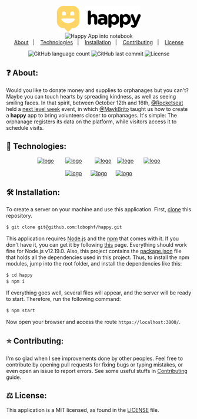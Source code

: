 <p align="center">
    <img alt="logo black" src="/public/images/logo_black.svg" height="70px"><br>
    <img alt="Happy App into notebook" src="https://dl.dropboxusercontent.com/s/idtcu2tsmomx10o/happy-notebook.jpg?dl=0" height="380px" />
    <br>
    <a href="#question-about">About</a>&nbsp;&nbsp;&nbsp;|&nbsp;&nbsp;&nbsp;
    <a href="#rocket-technologies">Technologies</a>&nbsp;&nbsp;&nbsp;|&nbsp;&nbsp;&nbsp;
    <a href="#hammer_and_wrench-installation">Installation</a>&nbsp;&nbsp;&nbsp;|&nbsp;&nbsp;&nbsp;
    <a href="#star-contributing">Contributing</a>&nbsp;&nbsp;&nbsp;|&nbsp;&nbsp;&nbsp;
    <a href="#balance_scale-license">License</a>
</p>

<p align="center">
    <img alt="GitHub language count" src="https://img.shields.io/github/languages/count/lobophf/happy">	
    <img alt="GitHub last commit" src="https://img.shields.io/github/last-commit/lobophf/happy">
    <img alt="License" src="https://img.shields.io/badge/license-MIT-brightgreen"> 
<p>


## :question: About:
Would you like to donate money and supplies to orphanages but you can't? Maybe you can touch hearts by spreading kindness, as well as seeing smiling faces. In that spirit, between October 12th and 16th, [@Rocketseat](https://github.com/Rocketseat) held a [next level week](https://nextlevelweek.com/) event, in which [@MaykBrito](https://github.com/maykbrito/) taught us how to create a **happy** app to bring volunteers closer to orphanages. It's simple: The orphanage registers its data on the platform, while visitors access it to schedule visits.

## :rocket: Technologies:
<p align="center">
    <a href="https://html.com/"><img alt ="logo" src="https://cdn.worldvectorlogo.com/logos/html-5.svg" height="90px"></a>&nbsp;&nbsp;&nbsp;&nbsp;&nbsp;&nbsp;&nbsp;
    <a href="https://www.javascript.com/"><img alt ="logo" src="https://cdn.worldvectorlogo.com/logos/javascript-4.svg" height="95px"></a>&nbsp;&nbsp;&nbsp;&nbsp;&nbsp;&nbsp;&nbsp;&nbsp;
    <a href="https://nodejs.org/en/"><img alt ="logo" src="https://cdn.worldvectorlogo.com/logos/nodejs-1.svg" height="90px"></a>&nbsp;&nbsp;&nbsp;
    <a href="https://developer.mozilla.org/en-US/docs/Web/CSS"><img alt ="logo" src="https://cdn.worldvectorlogo.com/logos/css3.svg" height="110px"></a>&nbsp;&nbsp;&nbsp;&nbsp;&nbsp;&nbsp;
    <a href="https://www.sqlite.org/"><img alt ="logo" src="https://cdn.worldvectorlogo.com/logos/sqlite.svg" height="75px"></a>
    <br><br>
    <a href="https://expressjs.com/"><img alt ="logo" src="https://cdn.worldvectorlogo.com/logos/express-109.svg" height="45px"></a>&nbsp;&nbsp;&nbsp;&nbsp;&nbsp;
    <a href="https://leafletjs.com/"><img alt ="logo" src="https://leafletjs.com/docs/images/logo.png" height="55px"></a>&nbsp;&nbsp;&nbsp;&nbsp;&nbsp;
    <a href="https://handlebarsjs.com/"><img alt ="logo" src="https://cdn.worldvectorlogo.com/logos/handlebars-1.svg" height="35px"></a>
</P>

## :hammer_and_wrench: Installation:
To create a server on your machine and use this application. First, [clone](https://docs.github.com/en/free-pro-team@latest/github/creating-cloning-and-archiving-repositories/cloning-a-repository-from-github) this repository.
```sh
$ git clone git@github.com:lobophf/happy.git
```
This application requires [Node.js](https://nodejs.org/en/) and the [npm](https://www.npmjs.com/) that comes with it. If you don't have it, you can get it by following [this](https://nodejs.org/en/download/) page. Everything should work fine for Node.js v12.19.0. Also, this project contains the [package.json](./package.json) file that holds all the dependencies used in this project. Thus, to install the npm modules, jump into the root folder, and install the dependencies like this:
```sh
$ cd happy 
$ npm i
```
If everything goes well, several files will appear, and the server will be ready to start. Therefore, run the following command:
```sh
$ npm start
```
Now open your browser and access the route `https://localhost:3000/`.

## :star: Contributing:

I'm so glad when I see improvements done by other peoples. Feel free to contribute by opening pull requests for fixing bugs or typing mistakes, or even open an issue to report errors. See some useful stuffs in [Contributing](./docs/CONTRIBUTING.md) guide.

## :balance_scale: License:
This application is a MIT licensed, as found in the [LICENSE](https://github.com/lobophf/happy/blob/master/LICENSE) file.


